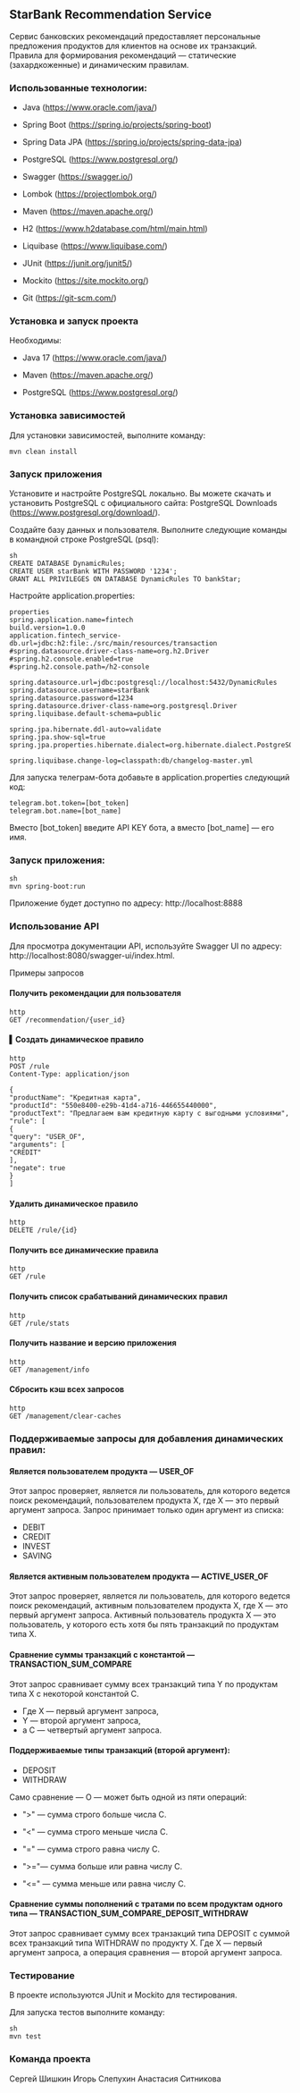 ## StarBank Recommendation Service 

Сервис банковских рекомендаций предоставляет персональные
предложения продуктов для клиентов на основе их транзакций. 
Правила для формирования рекомендаций — статические (захардкоженные)
и динамическим правилам.

### Использованные технологии:

- Java (https://www.oracle.com/java/)

- Spring Boot (https://spring.io/projects/spring-boot)

- Spring Data JPA (https://spring.io/projects/spring-data-jpa)

- PostgreSQL (https://www.postgresql.org/)

- Swagger (https://swagger.io/)

- Lombok (https://projectlombok.org/)

- Maven (https://maven.apache.org/)

- Н2 (https://www.h2database.com/html/main.html)

- Liquibase (https://www.liquibase.com/)

- JUnit (https://junit.org/junit5/)

- Mockito (https://site.mockito.org/)

- Git (https://git-scm.com/)

### Установка и запуск проекта

Необходимы:

- Java 17 (https://www.oracle.com/java/)

- Maven (https://maven.apache.org/)

- PostgreSQL (https://www.postgresql.org/)

### Установка зависимостей

Для установки зависимостей, выполните команду:
```
mvn clean install
```
### Запуск приложения

Установите и настройте PostgreSQL локально. Вы можете скачать и установить PostgreSQL с официального сайта: PostgreSQL Downloads (https://www.postgresql.org/download/).

Создайте базу данных и пользователя. Выполните следующие команды в командной строке PostgreSQL (psql):
```
sh
CREATE DATABASE DynamicRules;
CREATE USER starBank WITH PASSWORD '1234';
GRANT ALL PRIVILEGES ON DATABASE DynamicRules TO bankStar;
```

Настройте application.properties:
```
properties
spring.application.name=fintech
build.version=1.0.0
application.fintech_service-db.url=jdbc:h2:file:./src/main/resources/transaction
#spring.datasource.driver-class-name=org.h2.Driver
#spring.h2.console.enabled=true
#spring.h2.console.path=/h2-console

spring.datasource.url=jdbc:postgresql://localhost:5432/DynamicRules
spring.datasource.username=starBank
spring.datasource.password=1234
spring.datasource.driver-class-name=org.postgresql.Driver
spring.liquibase.default-schema=public

spring.jpa.hibernate.ddl-auto=validate
spring.jpa.show-sql=true
spring.jpa.properties.hibernate.dialect=org.hibernate.dialect.PostgreSQLDialect

spring.liquibase.change-log=classpath:db/changelog-master.yml
```
Для запуска телеграм-бота добавьте в application.properties следующий код:
```
telegram.bot.token=[bot_token]
telegram.bot.name=[bot_name]
```

Вместо [bot_token] введите API KEY бота, а вместо [bot_name] — его имя.

### Запуск приложения:
```
sh
mvn spring-boot:run
```

Приложение будет доступно по адресу: http://localhost:8888

### Использование API

Для просмотра документации API, используйте Swagger UI по адресу: http://localhost:8080/swagger-ui/index.html.

Примеры запросов
#### Получить рекомендации для пользователя
```
http
GET /recommendation/{user_id}
```
#### ▍Создать динамическое правило
```
http
POST /rule
Content-Type: application/json

{
"productName": "Кредитная карта",
"productId": "550e8400-e29b-41d4-a716-446655440000",
"productText": "Предлагаем вам кредитную карту с выгодными условиями",
"rule": [
{
"query": "USER_OF",
"arguments": [
"CREDIT"
],
"negate": true
}
]
```
#### Удалить динамическое правило
```
http
DELETE /rule/{id}
```
#### Получить все динамические правила
```
http
GET /rule
```
#### Получить список срабатываний динамических правил
```
http
GET /rule/stats
```
#### Получить название и версию приложения
```
http
GET /management/info
```
#### Cбросить кэш всех запросов
```
http
GET /management/clear-caches
```
### Поддерживаемые запросы для добавления динамических правил:

#### Является пользователем продукта — USER_OF 
Этот запрос проверяет, является ли пользователь, для которого ведется поиск рекомендаций, пользователем продукта X, где X — это первый аргумент запроса.
Запрос принимает только один аргумент из списка:
- DEBIT
- CREDIT
- INVEST
- SAVING

#### Является активным пользователем продукта — ACTIVE_USER_OF 
Этот запрос проверяет, является ли пользователь, для которого ведется поиск рекомендаций, 
активным пользователем продукта X, где X — это первый аргумент запроса.
Активный пользователь продукта X — это пользователь, 
у которого есть хотя бы пять транзакций по продуктам типа X.

#### Сравнение суммы транзакций с константой — TRANSACTION_SUM_COMPARE 
Этот запрос сравнивает сумму всех транзакций типа Y по продуктам типа X с некоторой константой C.
- Где X — первый аргумент запроса, 
- Y — второй аргумент запроса, 
- а C — четвертый аргумент запроса.

#### Поддерживаемые типы транзакций (второй аргумент):

- DEPOSIT 
- WITHDRAW

Само сравнение — O — может быть одной из пяти операций:

- ">" — сумма строго больше числа C.

- "<" — сумма строго меньше числа C.

- "=" — сумма строго равна числу C.

- ">="— сумма больше или равна числу C.

- "<=" — сумма меньше или равна числу C.

#### Сравнение суммы пополнений с тратами по всем продуктам одного типа — TRANSACTION_SUM_COMPARE_DEPOSIT_WITHDRAW 
Этот запрос сравнивает сумму всех транзакций типа DEPOSIT с суммой всех транзакций типа WITHDRAW по продукту X.
Где X — первый аргумент запроса, а операция сравнения — второй аргумент запроса.

### Тестирование
В проекте используются JUnit и Mockito для тестирования.

Для запуска тестов выполните команду:
```
sh
mvn test
```

### Команда проекта
Сергей Шишкин
Игорь Слепухин
Анастасия Ситникова

